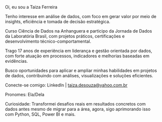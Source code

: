  Oi, eu sou a Taiza Ferreira

 Tenho interesse em análise de dados, com foco em gerar valor por meio de insights, eficiência e tomada de decisão estratégica.

 Curso Ciência de Dados na Anhanguera e participo da Jornada de Dados da Laboratória Brasil, com projetos práticos, certificações e desenvolvimento técnico-comportamental.

 Trago 17 anos de experiência em liderança e gestão orientada por dados, com forte atuação em processos, indicadores e melhorias baseadas em evidências.

 Busco oportunidades para aplicar e ampliar minhas habilidades em projetos de dados, contribuindo com análises, visualizações e soluções eficientes.

 Conecte-se comigo: LinkedIn | taiza.desouza@yahoo.com.br

 Pronomes: Ela/Dela

 Curiosidade: Transformei desafios reais em resultados concretos com dados antes mesmo de migrar para a área, agora, sigo aprimorando isso com Python, SQL, Power BI e mais.

<!---
TaizaFerreira/TaizaFerreira is a ✨ special ✨ repository because its `README.md` (this file) appears on your GitHub profile.
You can click the Preview link to take a look at your changes.
--->
